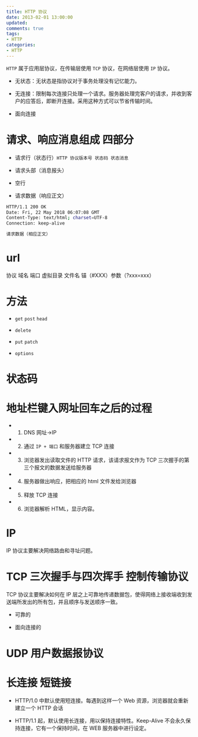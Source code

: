 ```yaml
---
title: HTTP 协议
date: 2013-02-01 13:00:00
updated:
comments: true
tags:
- HTTP
categories:
- HTTP
---
```


`HTTP` 属于应用层协议，在传输层使用 `TCP` 协议，在网络层使用 `IP` 协议。

* 无状态：无状态是指协议对于事务处理没有记忆能力。

* 无连接：限制每次连接只处理一个请求。服务器处理完客户的请求，并收到客户的应答后，即断开连接。采用这种方式可以节省传输时间。

* 面向连接

<!--more-->

# 请求、响应消息组成 四部分

* 请求行（状态行）`HTTP 协议版本号 状态码 状态消息`

* 请求头部（消息报头）

* 空行

* 请求数据（响应正文）

```bash
HTTP/1.1 200 OK
Date: Fri, 22 May 2018 06:07:08 GMT
Content-Type: text/html; charset=UTF-8
Connection: keep-alive

请求数据（相应正文）
```

# url

协议 域名 端口 虚拟目录 文件名 锚（#XXX）参数（?xxx=xxx）

# 方法

* `get` `post` `head`

* `delete`

* `put` `patch`

* `options`

# 状态码

# 地址栏键入网址回车之后的过程

* 1. DNS 网址->IP

* 2. 通过 `IP + 端口` 和服务器建立 TCP 连接

* 3. 浏览器发出读取文件的 HTTP 请求，该请求报文作为 TCP 三次握手的第三个报文的数据发送给服务器

* 4. 服务器做出响应，把相应的 html 文件发给浏览器

* 5. 释放 TCP 连接

* 6. 浏览器解析 HTML，显示内容。

# IP

IP 协议主要解决网络路由和寻址问题。

# TCP 三次握手与四次挥手 控制传输协议

TCP 协议主要解决如何在 IP 层之上可靠地传递数据包，使得网络上接收端收到发送端所发出的所有包，并且顺序与发送顺序一致。

* 可靠的

* 面向连接的

# UDP 用户数据报协议

# 长连接 短链接

* HTTP/1.0 中默认使用短连接。每遇到这样一个 Web 资源，浏览器就会重新建立一个 HTTP 会话

* HTTP/1.1 起，默认使用长连接，用以保持连接特性。Keep-Alive 不会永久保持连接，它有一个保持时间，在 WEB 服务器中进行设定。
